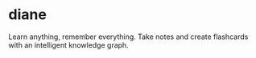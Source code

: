 # diane
Learn anything, remember everything. Take notes and create flashcards with an intelligent knowledge graph.
